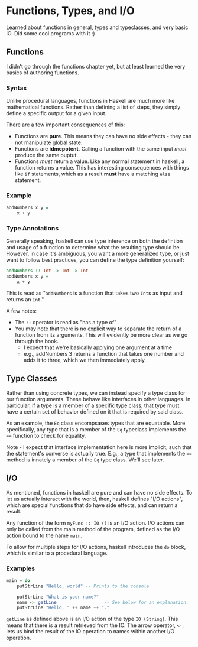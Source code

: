 # Functions, Types, and I/O
Learned about functions in general, types and typeclasses, and very basic IO.
Did some cool programs with it :)

## Functions
I didn't go through the functions chapter yet, but at least learned the very basics of authoring functions.

### Syntax
Unlike procedural languages, functions in Haskell are much more like mathematical functions. Rather than defining a list of steps, they simply define a specific output for a given input.

There are a few important consequences of this:
- Functions are **pure**. This means they can have no side effects - they can not manipulate global state.
- Functions are **idmepotent**. Calling a function with the same input _must_ produce the same ouptut.
- Functions _must_ return a value. Like any normal statement in haskell, a function returns a value. This has interesting consequences with things like `if` statements, which as a result **must** have a matching `else` statement.

### Example
```haskell
addNumbers x y = 
    x + y
```

### Type Annotations
Generally speaking, haskell can use type inference on both the defintion and usage of a function to determine what the resulting type should be. However, in case it's ambiguous, you want a more generalized type, or just want to follow best practices, you can define the type definition yourself:

```haskell
addNumbers :: Int -> Int -> Int
addNumbers x y = 
    x + y
```
This is read as "`addNumbers` is a function that takes two `Int`s as input and returns an `Int`."

A few notes:
- The `::` operator is read as "has a type of"
- You may note that there is no explicit way to separate the return of a function from its arguments. This will evidently be more clear as we go through the book. 
    - I expect that we're basically applying one argument at a time
    - e.g., addNumbers 3 returns a function that takes one number and adds it to three, which we then immediately apply.

## Type Classes
Rather than using concrete types, we can instead specify a type class for our function arguments. These behave like interfaces in other languages. In particular, if a type is a member of a specific type class, that type must have a certain set of behavior defined on it that is required by said class.

As an example, the `Eq` class encompsases types that are equatable. More specifically, any type that is a member of the `Eq` typeclass implements the `==` function to check for equality.

Note - I expect that interface implementation here is more implicit, such that the statement's converse is actually true. E.g., a type that implements the `==` method is innately a member of the `Eq` type class. We'll see later.

## I/O
As mentioned, functions in haskell are pure and can have no side effects. To let us actually interact with the world, then, haskell defines "I/O actions", which are special functions that do have side effects, and can return a result.

Any function of the form `myFunc :: IO ()` is an I/O action. I/O actions can only be called from the main method of the program, defined as the I/O action bound to the name `main`.

To allow for multiple steps for I/O actions, haskell introduces the `do` block, which is similar to a procedural language.

### Examples
```haskell
main = do
    putStrLine "Hello, world" -- Prints to the console

    putStrLine "What is your name?"
    name <- getLine                  -- See below for an explanation.
    putStrLine "Hello, " ++ name ++ "."
```

`getLine` as defined above is an I/O action of the type `IO (String)`. This means that there is a result retrieved from the IO. The arrow operator, `<-`, lets us bind the result of the IO operation to names within another I/O operation.
